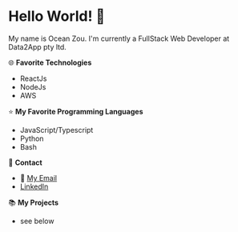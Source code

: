 # Hello World! 👋

My name is Ocean Zou. I'm currently a FullStack Web Developer at Data2App pty ltd.

🌐 **Favorite Technologies**
- ReactJs
- NodeJs
- AWS

⭐ **My Favorite Programming Languages**
- JavaScript/Typescript
- Python
- Bash

🔗 **Contact**
- 📧 [My Email](mailto:zouhaiyang2005@gmail.com)
- [LinkedIn](https://www.linkedin.com/in/oceanzou)

📚 **My Projects**
- see below

